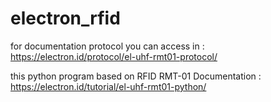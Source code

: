 # electron_rfid

for documentation protocol you can access in : https://electron.id/protocol/el-uhf-rmt01-protocol/

this python program based on RFID RMT-01 Documentation : https://electron.id/tutorial/el-uhf-rmt01-python/

